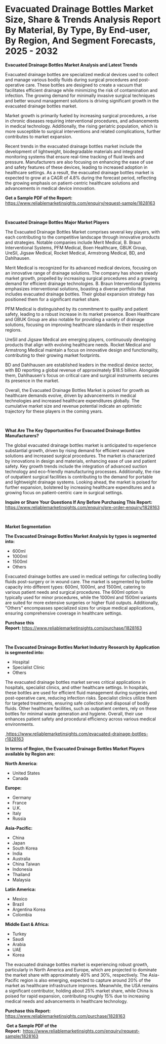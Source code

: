 <p><h1>Evacuated Drainage Bottles Market Size, Share & Trends Analysis Report By Material, By Type, By End-user, By Region, And Segment Forecasts, 2025 - 2032</h1></p><p><strong>Evacuated Drainage Bottles Market Analysis and Latest Trends</strong></p>
<p><p>Evacuated drainage bottles are specialized medical devices used to collect and manage various bodily fluids during surgical procedures and post-operative care. These bottles are designed to create a vacuum that facilitates efficient drainage while minimizing the risk of contamination and infection. The growing demand for minimally invasive surgical techniques and better wound management solutions is driving significant growth in the evacuated drainage bottles market.</p><p>Market growth is primarily fueled by increasing surgical procedures, a rise in chronic diseases requiring interventional procedures, and advancements in medical technology. Additionally, the rising geriatric population, which is more susceptible to surgical interventions and related complications, further contributes to market expansion. </p><p>Recent trends in the evacuated drainage bottles market include the development of lightweight, biodegradable materials and integrated monitoring systems that ensure real-time tracking of fluid levels and pressure. Manufacturers are also focusing on enhancing the ease of use and safety features of these devices, leading to increased adoption in healthcare settings. As a result, the evacuated drainage bottles market is expected to grow at a CAGR of 4.8% during the forecast period, reflecting the growing emphasis on patient-centric healthcare solutions and advancements in medical device innovation.</p></p>
<p><strong>Get a Sample PDF of the Report:&nbsp;</strong> <a href="https://www.reliablemarketinsights.com/enquiry/request-sample/1828163?utm_campaign=3065&utm_medium=2&utm_source=Github&utm_content=ia&utm_term=14042025&utm_id=evacuated-drainage-bottles">https://www.reliablemarketinsights.com/enquiry/request-sample/1828163</a></p>
<p>&nbsp;</p>
<p><strong>Evacuated Drainage Bottles Major Market Players</strong></p>
<p><p>The Evacuated Drainage Bottles Market comprises several key players, with each contributing to the competitive landscape through innovative products and strategies. Notable companies include Merit Medical, B. Braun Interventional Systems, PFM Medical, Boen Healthcare, GBUK Group, UreSil, Jigsaw Medical, Rocket Medical, Armstrong Medical, BD, and Dahlhausen.</p><p>Merit Medical is recognized for its advanced medical devices, focusing on an innovative range of drainage solutions. The company has shown steady market growth, propelled by increasing surgical procedures and a growing demand for efficient drainage technologies. B. Braun Interventional Systems emphasizes interventional solutions, boasting a diverse portfolio that includes evacuated drainage bottles. Their global expansion strategy has positioned them for a significant market share. </p><p>PFM Medical is distinguished by its commitment to quality and patient safety, leading to a robust increase in its market presence. Boen Healthcare and GBUK Group are also notable for providing a variety of drainage solutions, focusing on improving healthcare standards in their respective regions. </p><p>UreSil and Jigsaw Medical are emerging players, continuously developing products that align with evolving healthcare needs. Rocket Medical and Armstrong Medical maintain a focus on innovative design and functionality, contributing to their growing market footprints. </p><p>BD and Dahlhausen are established leaders in the medical device sector, with BD reporting a global revenue of approximately $18.5 billion. Alongside them, Dahlhausen's focus on critical care and surgical instruments secures its presence in the market.</p><p>Overall, the Evacuated Drainage Bottles Market is poised for growth as healthcare demands evolve, driven by advancements in medical technologies and increased healthcare expenditures globally. The cumulative market size and revenue potential indicate an optimistic trajectory for these players in the coming years.</p></p>
<p>&nbsp;</p>
<p><strong>What Are The Key Opportunities For Evacuated Drainage Bottles Manufacturers?</strong></p>
<p><p>The global evacuated drainage bottles market is anticipated to experience substantial growth, driven by rising demand for efficient wound care solutions and increased surgical procedures. The market is characterized by innovations in design and materials, enhancing ease of use and patient safety. Key growth trends include the integration of advanced suction technology and eco-friendly manufacturing processes. Additionally, the rise of outpatient surgical facilities is contributing to the demand for portable and lightweight drainage systems. Looking ahead, the market is poised for further expansion, bolstered by increasing healthcare expenditures and a growing focus on patient-centric care in surgical settings.</p></p>
<p><strong>Inquire or Share Your Questions If Any Before Purchasing This Report:</strong> <a href="https://www.reliablemarketinsights.com/enquiry/pre-order-enquiry/1828163?utm_campaign=3065&utm_medium=2&utm_source=Github&utm_content=ia&utm_term=14042025&utm_id=evacuated-drainage-bottles">https://www.reliablemarketinsights.com/enquiry/pre-order-enquiry/1828163</a></p>
<p>&nbsp;</p>
<p><strong>Market Segmentation</strong></p>
<p><strong>The Evacuated Drainage Bottles Market Analysis by types is segmented into:</strong></p>
<p><ul><li>600ml</li><li>1000ml</li><li>1500ml</li><li>Others</li></ul></p>
<p><p>Evacuated drainage bottles are used in medical settings for collecting bodily fluids post-surgery or in wound care. The market is segmented by bottle capacity into different types: 600ml, 1000ml, and 1500ml, catering to various patient needs and surgical procedures. The 600ml option is typically used for minor procedures, while the 1000ml and 1500ml variants are suited for more extensive surgeries or higher fluid outputs. Additionally, "Others" encompasses specialized sizes for unique medical applications, ensuring comprehensive coverage in healthcare settings.</p></p>
<p><strong>Purchase this Report:&nbsp;</strong><a href="https://www.reliablemarketinsights.com/purchase/1828163?utm_campaign=3065&utm_medium=2&utm_source=Github&utm_content=ia&utm_term=14042025&utm_id=evacuated-drainage-bottles">https://www.reliablemarketinsights.com/purchase/1828163</a></p>
<p>&nbsp;</p>
<p><strong>The Evacuated Drainage Bottles Market Industry Research by Application is segmented into:</strong></p>
<p><ul><li>Hospital</li><li>Specialist Clinic</li><li>Others</li></ul></p>
<p><p>The evacuated drainage bottles market serves critical applications in hospitals, specialist clinics, and other healthcare settings. In hospitals, these bottles are used for efficient fluid management during surgeries and post-operative care, reducing infection risks. Specialist clinics utilize them for targeted treatments, ensuring safe collection and disposal of bodily fluids. Other healthcare facilities, such as outpatient centers, rely on these bottles for minimal waste generation and hygiene. Overall, their use enhances patient safety and procedural efficiency across various medical environments.</p></p>
<p><a href="https://www.reliablemarketinsights.com/evacuated-drainage-bottles-r1828163?utm_campaign=3065&utm_medium=2&utm_source=Github&utm_content=ia&utm_term=14042025&utm_id=evacuated-drainage-bottles">&nbsp;https://www.reliablemarketinsights.com/evacuated-drainage-bottles-r1828163</a></p>
<p><strong>In terms of Region, the Evacuated Drainage Bottles Market Players available by Region are:</strong></p>
<p>
    <p> <strong> North America: </strong>
        <ul>
            <li>United States</li>
            <li>Canada</li>
        </ul>
        </p> 
    <p> <strong> Europe: </strong>
        <ul>
            <li>Germany</li>
            <li>France</li>
            <li>U.K.</li>
            <li>Italy</li>
            <li>Russia</li>
        </ul>
        </p> 
    <p> <strong> Asia-Pacific: </strong>
        <ul>
            <li>China</li>
            <li>Japan</li>
            <li>South Korea</li>
            <li>India</li>
            <li>Australia</li>
            <li>China Taiwan</li>
            <li>Indonesia</li>
            <li>Thailand</li>
            <li>Malaysia</li>
        </ul>
        </p> 
    <p> <strong> Latin America: </strong>
        <ul>
            <li>Mexico</li>
            <li>Brazil</li>
            <li>Argentina Korea</li>
            <li>Colombia</li>
        </ul>
        </p> 
    <p> <strong> Middle East & Africa: </strong>
        <ul>
            <li>Turkey</li>
            <li>Saudi</li>
            <li>Arabia</li>
            <li>UAE</li>
            <li>Korea</li>
        </ul>
    </p>
    </p>
<p><p>The evacuated drainage bottles market is experiencing robust growth, particularly in North America and Europe, which are projected to dominate the market share with approximately 40% and 30%, respectively. The Asia-Pacific region is also emerging, expected to capture around 20% of the market as healthcare infrastructure improves. Meanwhile, the USA remains a significant contributor, holding about 25% market share, while China is poised for rapid expansion, contributing roughly 15% due to increasing medical needs and advancements in healthcare technology.</p></p>
<p><strong>Purchase this Report: </strong><a href="https://www.reliablemarketinsights.com/purchase/1828163?utm_campaign=3065&utm_medium=2&utm_source=Github&utm_content=ia&utm_term=14042025&utm_id=evacuated-drainage-bottles">https://www.reliablemarketinsights.com/purchase/1828163</a></p>
<p>&nbsp;<strong>Get a Sample PDF of the Report:&nbsp;&nbsp;</strong><a href="https://www.reliablemarketinsights.com/enquiry/request-sample/1828163?utm_campaign=3065&utm_medium=2&utm_source=Github&utm_content=ia&utm_term=14042025&utm_id=evacuated-drainage-bottles">https://www.reliablemarketinsights.com/enquiry/request-sample/1828163</a></p>
<p><strong></strong></p>
<p><p></p><p></p><p></p></p>